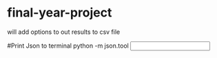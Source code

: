 # final-year-project
will add options to out results to csv file

#Print Json to terminal
python -m json.tool <input file>
